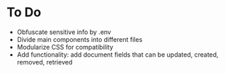 # To Do
- Obfuscate sensitive info by .env
- Divide main components into different files
- Modularize CSS for compatibility
- Add functionality: add document fields that can be updated, created, removed, retrieved
